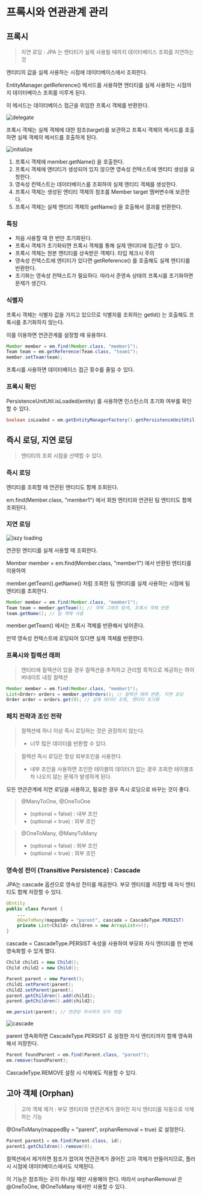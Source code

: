# 프록시와 연관관계 관리

## 프록시

> 지연 로딩 : JPA 는 엔티티가 실제 사용될 때까지 데이터베이스 조회를 지연하는 것

엔티티의 값을 실제 사용하는 시점에 데이터베이스에서 조회한다.

EntityManager.getReference() 메서드를 사용하면 엔티티를 실제 사용하는 시점까지 데이터베이스 조회를 미루게 된다.

이 메서드는 데이터베이스 접근을 위임한 프록시 객체를 반환한다.

![delegate](https://images.velog.io/images/ljinsk3/post/c21f77e8-03c1-40d7-83be-07255b7e1aeb/image.png)

프록시 객체는 실제 객체에 대한 참조(target)를 보관하고 프록시 객체의 메서드를 호출하면 실제 객체의 메서드를 호출하게 된다.

![initialize](https://images.velog.io/images/ljinsk3/post/89820fd3-9b03-4d13-bd47-ec09425e17fb/image.png)

1. 프록시 객체에 member.getName() 을 호출한다.
2. 프록시 객체에 엔티티가 생성되어 있지 않으면 영속성 컨텍스트에 엔티티 생성을 요청한다.
3. 영속성 컨텍스트는 데이터베이스를 조회하여 실제 엔티티 객체를 생성한다.
4. 프록시 객체는 생성된 엔티티 객체의 참조를 Member target 멤버변수에 보관한다.
5. 프록시 객체는 실제 엔티티 객체의 getName() 을 호출해서 결과를 반환한다.

### 특징

- 처음 사용할 때 한 번만 초기화된다.
- 프록시 객체가 초기화되면 프록시 객체를 통해 실제 엔티티에 접근할 수 있다.
- 프록시 객체는 원본 엔티티를 상속받은 객체다. 타입 체크시 주의
- 영속성 컨텍스트에 엔티티가 있다면 getReference() 를 호출해도 실제 엔티티를 반환한다.
- 초기화는 영속성 컨텍스트가 필요하다. 따라서 준영속 상태의 프록시를 초기화하면 문제가 생긴다.

### 식별자

프록시 객체는 식별자 값을 가지고 있으므로 식별자를 조회하는 getId() 는 호출해도 프록시를 초기화하지 않는다.

이를 이용하면 연관관계를 설정할 때 유용하다.

```java
Member member = em.find(Member.class, "member1");
Team team = em.getReference(Team.class, "team1");
member.setTeam(team);
```

프록시를 사용하면 데이터베이스 접근 횟수를 줄일 수 있다.

### 프록시 확인

PersistenceUnitUtil.isLoaded(entity) 를 사용하면 인스턴스의 초기화 여부를 확인 할 수 있다.

```java
boolean isLoaded = em.getEntityManagerFactory().getPersistenceUnitUtil().isLoaded(entity);
```

## 즉시 로딩, 지연 로딩

> 엔티티의 조회 시점을 선택할 수 있다.

### 즉시 로딩

엔티티를 조회할 때 연관된 엔티티도 함께 조회된다.

em.find(Member.class, "member1") 에서 회원 엔티티와 연관된 팀 엔티티도 함께 조회된다.

### 지연 로딩

![lazy loading](https://3.bp.blogspot.com/-DLtFdGVo9Lg/WvRKKLCo_DI/AAAAAAAACHE/poVjl0TKphQlmHqplyNnLKCdgTfaQpAnwCLcBGAs/s400/lazy-loading.png)


연관된 엔티티를 실제 사용할 때 조회한다.

Member member = em.find(Member.class, "member1") 에서 반환된 엔티티를 이용하여

member.getTeam().getName() 처럼 조회한 팀 엔티티를 실제 사용하는 시점에 팀 엔티티를 조회한다.

```java
Member member = em.find(Member.class, "member1");
Team team = member.getTeam(); // 객체 그래프 탐색, 프록시 객체 반환
team.getName(); // 팀 객체 사용
```

member.getTeam() 에서는 프록시 객체를 반환해서 넣어준다.

만약 영속성 컨텍스트에 로딩되어 있다면 실제 객체를 반환한다.

### 프록시와 컬렉션 래퍼

> 엔티티에 컬렉션이 있을 경우 컬렉션을 추적하고 관리할 목적으로 제공하는 하이버네이트 내장 컬렉션

```java
Member member = em.find(Member.class, "member1");
List<Order> orders = member.getOrders(); // 컬렉션 래퍼 반환, 지연 로딩
Order order = orders.get(0); // 실제 데이터 조회, 엔티티 초기화
```

### 페치 전략과 조인 전략

> 컬렉션에 하나 이상 즉시 로딩하는 것은 권장하지 않는다.
> - 너무 많은 데이터를 반환할 수 있다.

> 컬렉션 즉시 로딩은 항상 외부조인을 사용한다.
> - 내부 조인을 사용하면 조인한 테이블의 데이터가 없는 경우 조회한 테이블조차 나오지 않는 문제가 발생하게 된다. 

모든 연관관계에 지연 로딩을 사용하고, 필요한 경우 즉시 로딩으로 바꾸는 것이 좋다.

> @ManyToOne, @OneToOne
> - (optional = false) : 내부 조인
> - (optional = true) : 외부 조인

> @OneToMany, @ManyToMany
> - (optional = false) : 외부 조인
> - (optional = true) : 외부 조인

### 영속성 전이 (Transitive Persistence) : Cascade

JPA는 cascade 옵션으로 영속성 전이를 제공한다. 부모 엔티티를 저장할 때 자식 엔티티도 함께 저장할 수 있다.

```java
@Entity
public class Parent {
    ...
    @OneToMany(mappedBy = "parent", cascade = CascadeType.PERSIST)
    private List<Child> children = new ArrayList<>();
}
```

cascade = CascadeType.PERSIST 속성을 사용하여 부모와 자식 엔티티를 한 번에 영속화할 수 있게 했다.

```java
Child child1 = new Child();
Child child2 = new Child();

Parent parent = new Parent();
child1.setParent(parent);
child2.setParent(parent);
parent.getChildren().add(child1);
parent.getChildren().add(child2);

em.persist(parent); // 연관된 자식까지 모두 저장
```

![cascade](https://images.velog.io/images/ljinsk3/post/3bafeed4-4595-40d6-abd0-aa42ec4c387c/image.png)

parent 영속화하면 CascadeType.PERSIST 로 설정한 자식 엔티티까지 함께 영속화해서 저장한다.

```java
Parent foundParent = em.find(Parent.class, "parent");
em.remove(foundParent);
```

CascadeType.REMOVE 설정 시 삭제에도 적용할 수 있다.

## 고아 객체 (Orphan)

> 고아 객체 제거 : 부모 엔티티와 연관관계가 끊어진 자식 엔티티를 자동으로 삭제하는 기능

@OneToMany(mappedBy = "parent", orphanRemoval = true) 로 설정한다.

```java
Parent parent1 = em.find(Parent.class, id);
parent1.getChildren().remove(0);
```

컬렉션에서 제거하면 참조가 없어져 연관관계가 끊어진 고아 객체가 만들어지므로, 플러시 시점에 데이터베이스에서도 삭제된다. 

이 기능은 참조하는 곳이 하나일 때만 사용해야 한다. 따라서 orphanRemoval 은 @OneToOne, @OneToMany 에서만 사용할 수 있다.

